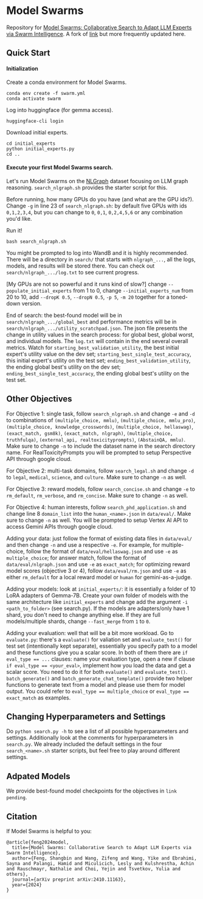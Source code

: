 # Model Swarms

Repository for [Model Swarms: Collaborative Search to Adapt LLM Experts via Swarm Intelligence](https://arxiv.org/abs/2410.11163). A fork of [link](https://github.com/google-research/google-research/tree/master/model_swarm) but more frequently updated here.

## Quick Start

#### Initialization

Create a conda environment for Model Swarms.
```
conda env create -f swarm.yml
conda activate swarm
```

Log into huggingface (for gemma access).
```
huggingface-cli login
```

Download initial experts.
```
cd initial_experts
python initial_experts.py
cd ..
```

#### Execute your first Model Swarms search.

Let's run Model Swarms on the [NLGraph](https://arxiv.org/abs/2305.10037) dataset focusing on LLM graph reasoning. `search_nlgraph.sh` provides the starter script for this.

Before running, how many GPUs do you have (and what are the GPU ids?). Change `-g` in line 23 of `search_nlgraph.sh`: by default five GPUs with ids `0,1,2,3,4`, but you can change to `0`, `0,1`, `0,2,4,5,6` or any combination you'd like.

Run it!
```
bash search_nlgraph.sh
```

You might be prompted to log into WandB and it is highly recommended. There will be a directory in `search/` that starts with `nlgraph_...`, all the logs, models, and results will be stored there. You can check out `search/nlgraph_.../log.txt` to see current progress.

[My GPUs are not so powerful and it runs kind of slow?] change `--populate_initial_experts` from 1 to 0, change `--initial_experts_num` from 20 to 10, add `--dropK 0.5`, `--dropN 0.5`, `-p 5`, `-m 20` together for a toned-down version.

End of search: the best-found model will be in `search/nlgraph_.../global_best` and performance metrics will be in `search/nlgraph_.../utility_scratchpad.json`. The json file presents the change in utility values in the search process: for global best, global worst, and individual models. The `log.txt` will contain in the end several overall metrics. Watch for `starting_best_validation_utility`, the best initial expert's utility value on the dev set; `starting_best_single_test_accuracy`, this initial expert's utility on the test set; `ending_best_validation_utility`, the ending global best's utility on the dev set; `ending_best_single_test_accuracy`, the ending global best's utility on the test set.

## Other Objectives

For Objective 1: single task, follow `search_nlgraph.sh` and change `-e` and `-d` to combinations of `(multiple_choice, mmlu)`, `(multiple_choice, mmlu_pro)`, `(multiple_choice, knowledge_crosswords)`, `(multiple_choice, hellaswag)`, `(exact_match, gsm8k)`, `(exact_match, nlgraph)`, `(multiple_choice, truthfulqa)`, `(external_api, realtoxicityprompts)`, `(AbstainQA, mmlu)`. Make sure to change `-n` to include the dataset name in the search directory name. For RealToxicityPrompts you will be prompted to setup Perspective API through google cloud.

For Objective 2: multi-task domains, follow `search_legal.sh` and change `-d` to `legal`, `medical`, `science`, and `culture`. Make sure to change `-n` as well.

For Objective 3: reward models, follow `search_concise.sh` and change `-e` to `rm_default`, `rm_verbose`, and `rm_concise`. Make sure to change `-n` as well.

For Objective 4: human interests, follow `search_phd_application.sh` and change line 8 `domain_list` into the `human_<name>.json` in `data/eval/`. Make sure to change `-n` as well. You will be prompted to setup Vertex AI API to access Gemini APIs through google cloud.

Adding your data: just follow the format of existing data files in `data/eval/` and then change `-n` and use a respective `-e`. For example, for multiple-choice, follow the format of `data/eval/hellaswag.json` and use `-e` as `multiple_choice`; for answer match, follow the format of `data/eval/nlgraph.json` and use `-e` as `exact_match`; for optimizing reward model scores (objective 3 or 4), follow `data/eval/rm.json` and use `-e` as either `rm_default` for a local reward model or `human` for gemini-as-a-judge.

Adding your models: look at `initial_experts/`: it is essentially a folder of 10 LoRA adapters of Gemma-7B. Create your own folder of models with the same architecture like `initial_experts` and change add the argument `-i <path_to_folder>` (see search.py). If the models are adapters/only have 1 shard, you don't need to change anything else. If they are full models/multiple shards, change `--fast_merge` from `1` to `0`.

Adding your evaluation: well that will be a bit more workload. Go to `evaluate.py`: there's a `evaluate()` for valiation set and `evaluate_test()` for test set (intentionally kept separate), essentially you specify path to a model and these functions give you a scalar score. In both of them there are `if eval_type == ...` clauses: name your evaluation type, open a new if clause `if eval_type == <your_eval>`, implement how you load the data and get a scalar score. You need to do it for both `evaluate()` and `evaluate_test()`. `batch_generate()` and `batch_generate_chat_template()` provide two helper functions to generate text from a model and please use them for model output. You could refer to `eval_type == multiple_choice` or `eval_type == exact_match` as examples.

## Changing Hyperparameters and Settings

Do `python search.py -h` to see a list of all possible hyperparameters and settings. Additionally look at the comments for hyperparameters in `search.py`. We already included the default settings in the four `search_<name>.sh` starter scripts, but feel free to play around different settings.

## Adpated Models

We provide best-found model checkpoints for the objectives in `link pending`.

## Citation

If Model Swarms is helpful to you:

```
@article{feng2024model,
  title={Model Swarms: Collaborative Search to Adapt LLM Experts via Swarm Intelligence},
  author={Feng, Shangbin and Wang, Zifeng and Wang, Yike and Ebrahimi, Sayna and Palangi, Hamid and Miculicich, Lesly and Kulshrestha, Achin and Rauschmayr, Nathalie and Choi, Yejin and Tsvetkov, Yulia and others},
  journal={arXiv preprint arXiv:2410.11163},
  year={2024}
}
```
